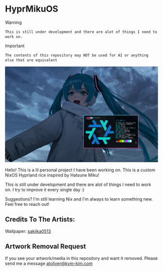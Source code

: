 # HyprMikuOS

> [!WARNING] 
    This is still under development and there are alot of things I need to work on. 

> [!IMPORTANT]
    The contents of this repository may NOT be used for AI or anything else that are equivalent

![Hatsune Miku!](./miku.png)

Hello! This is a lil personal project I have been working on. This is a custom NixOS Hyprland rice inspired by Hatsune Miku!

This is still under development and there are alot of things I need to work on. I try to improve it every single day :)

Suggestions? I'm still learning Nix and I'm always to learn something new. Feel free to reach out! 

## Credits To The Artists:
Wallpaper: [sakiika0513](https://www.pixiv.net/en/users/50549015)

## Artwork Removal Request
If you see your artwork/media in this repository and want it removed. Please send me a message atoliver@kym-kim.com